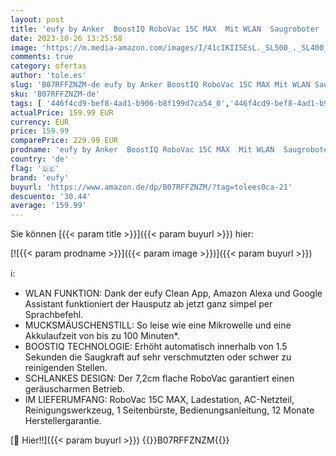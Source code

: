 ```yaml
---
layout: post
title: 'eufy by Anker  BoostIQ RoboVac 15C MAX  Mit WLAN  Saugroboter  Flaches Design  Starke Saugkraft  Leise  Selbstaufladend  Hartböden bis mittelhohe Teppiche'
date: 2023-10-26 13:25:58
image: 'https://m.media-amazon.com/images/I/41cIKII5EsL._SL500_._SL400_.jpg'
comments: true
category: ofertas
author: 'tole.es'
slug: 'B07RFFZNZM-de eufy by Anker BoostIQ RoboVac 15C MAX Mit WLAN Saugroboter...'
sku: 'B07RFFZNZM-de'
tags: [ '446f4cd9-bef8-4ad1-b906-b8f199d7ca54_0','446f4cd9-bef8-4ad1-b906-b8f199d7ca54_7301','446f4cd9-bef8-4ad1-b906-b8f199d7ca54_8601','Arborist Merchandising Root','Haushaltsreiniger & Staubsauger','Kunden-Favoriten: Küche, Haushalt und Wohnen','Küche, Haushalt & Wohnen','Ratgeber Roboterstaubsauger','Roboterstaubsauger','Self Service','Special Features Stores','Staubsauger','eufy','🇩🇪', ]
actualPrice: 159.99 EUR
currency: EUR
price: 159.99
comparePrice: 229.99 EUR
prodname: 'eufy by Anker  BoostIQ RoboVac 15C MAX  Mit WLAN  Saugroboter  Flaches Design  Starke Saugkraft  Leise  Selbstaufladend  Hartböden bis mittelhohe Teppiche'
country: 'de'
flag: '🇩🇪'
brand: 'eufy'
buyurl: 'https://www.amazon.de/dp/B07RFFZNZM/?tag=tolees0ca-21'
descuento: '30.44'
average: '159.99'
---
```


Sie können [{{< param title >}}]({{< param buyurl >}}) hier:

[![{{< param prodname >}}]({{< param image >}})]({{< param buyurl >}})

ℹ️:

- WLAN FUNKTION: Dank der eufy Clean App, Amazon Alexa und Google Assistant funktioniert der Hausputz ab jetzt ganz simpel per Sprachbefehl.
- MUCKSMÄUSCHENSTILL: So leise wie eine Mikrowelle und eine Akkulaufzeit von bis zu 100 Minuten*.
- BOOSTIQ TECHNOLOGIE: Erhöht automatisch innerhalb von 1.5 Sekunden die Saugkraft auf sehr verschmutzten oder schwer zu reinigenden Stellen.
- SCHLANKES DESIGN: Der 7,2cm flache RoboVac garantiert einen geräuscharmen Betrieb.
- IM LIEFERUMFANG: RoboVac 15C MAX, Ladestation, AC-Netzteil, Reinigungswerkzeug, 1 Seitenbürste, Bedienungsanleitung, 12 Monate Herstellergarantie.

[🛒 Hier!!]({{< param buyurl >}})
{{<world>}}B07RFFZNZM{{</world>}}
